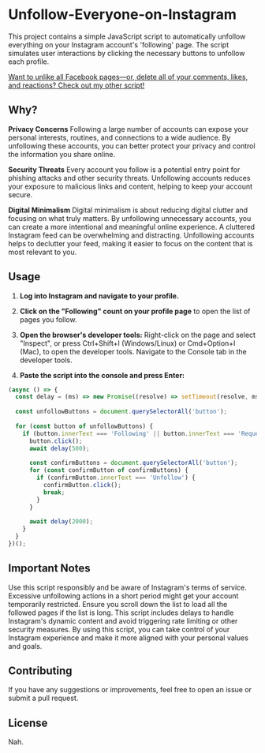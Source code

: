 # Unfollow-Everyone-on-Instagram
This project contains a simple JavaScript script to automatically unfollow everything on your Instagram account's 'following' page. The script simulates user interactions by clicking the necessary buttons to unfollow each profile.

[Want to unlike all Facebook pages—or, delete all of your comments, likes, and reactions? Check out my other script!](https://github.com/tyrtles/Unlike-Everything-on-Facebook)

## Why?
**Privacy Concerns**
Following a large number of accounts can expose your personal interests, routines, and connections to a wide audience. By unfollowing these accounts, you can better protect your privacy and control the information you share online.

**Security Threats**
Every account you follow is a potential entry point for phishing attacks and other security threats. Unfollowing accounts reduces your exposure to malicious links and content, helping to keep your account secure.

**Digital Minimalism**
Digital minimalism is about reducing digital clutter and focusing on what truly matters. By unfollowing unnecessary accounts, you can create a more intentional and meaningful online experience. A cluttered Instagram feed can be overwhelming and distracting. Unfollowing accounts helps to declutter your feed, making it easier to focus on the content that is most relevant to you.

## Usage
1. **Log into Instagram and navigate to your profile.**

2. **Click on the "Following" count on your profile page** to open the list of pages you follow.

3. **Open the browser's developer tools:** Right-click on the page and select "Inspect", or press Ctrl+Shift+I (Windows/Linux) or Cmd+Option+I (Mac), to open the developer tools. Navigate to the Console tab in the developer tools.

4. **Paste the script into the console and press Enter:**

```javascript
(async () => {
  const delay = (ms) => new Promise((resolve) => setTimeout(resolve, ms));
  
  const unfollowButtons = document.querySelectorAll('button');
  
  for (const button of unfollowButtons) {
    if (button.innerText === 'Following' || button.innerText === 'Requested') {
      button.click();
      await delay(500);
      
      const confirmButtons = document.querySelectorAll('button');
      for (const confirmButton of confirmButtons) {
        if (confirmButton.innerText === 'Unfollow') {
          confirmButton.click();
          break;
        }
      }
      
      await delay(2000);
    }
  }
})();
```

## Important Notes
Use this script responsibly and be aware of Instagram's terms of service. Excessive unfollowing actions in a short period might get your account temporarily restricted.
Ensure you scroll down the list to load all the followed pages if the list is long.
This script includes delays to handle Instagram's dynamic content and avoid triggering rate limiting or other security measures.
By using this script, you can take control of your Instagram experience and make it more aligned with your personal values and goals.

## Contributing
If you have any suggestions or improvements, feel free to open an issue or submit a pull request.

## License
Nah.
